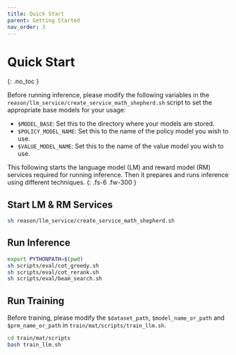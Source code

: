 ```yaml
---
title: Quick Start
parent: Getting Started
nav_order: 3
---
```


# Quick Start
{: .no_toc }



Before running inference, please modify the following variables in the `reason/llm_service/create_service_math_shepherd.sh` script to set the appropriate base models for your usage:

- `$MODEL_BASE`: Set this to the directory where your models are stored.
- `$POLICY_MODEL_NAME`: Set this to the name of the policy model you wish to use.
- `$VALUE_MODEL_NAME`: Set this to the name of the value model you wish to use.

This following starts the language model (LM) and reward model (RM) services required for running inference. Then it prepares and runs inference using different techniques.
{: .fs-6 .fw-300 }


## Start LM & RM Services

```bash
sh reason/llm_service/create_service_math_shepherd.sh
```

## Run Inference

```bash
export PYTHONPATH=$(pwd)
sh scripts/eval/cot_greedy.sh
sh scripts/eval/cot_rerank.sh
sh scripts/eval/beam_search.sh
```
## Run Training

Before training, please modify the `$dataset_path`, `$model_name_or_path` and `$prm_name_or_path` in `train/mat/scripts/train_llm.sh`.
```bash
cd train/mat/scripts
bash train_llm.sh
```
